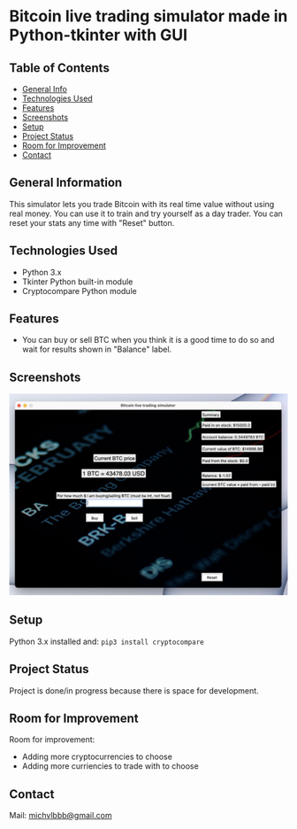 # Bitcoin live trading simulator made in Python-tkinter with GUI

## Table of Contents
* [General Info](#general-information)
* [Technologies Used](#technologies-used)
* [Features](#features)
* [Screenshots](#screenshots)
* [Setup](#setup)
* [Project Status](#project-status)
* [Room for Improvement](#room-for-improvement)
* [Contact](#contact)


## General Information
This simulator lets you trade Bitcoin with its real time value without using real money. You can use it to train and try yourself as a day trader. You can reset your stats any time with "Reset" button.


## Technologies Used
- Python 3.x
- Tkinter Python built-in module
- Cryptocompare Python module


## Features
- You can buy or sell BTC when you think it is a good time to do so and wait for results shown in "Balance" label.


## Screenshots
![Example screenshot](./img_for_readme/ss.png)


## Setup
Python 3.x installed and:
`pip3 install cryptocompare`


## Project Status
Project is done/in progress because there is space for development.


## Room for Improvement

Room for improvement:
- Adding more cryptocurrencies to choose
- Adding more curriencies to trade with to choose


## Contact
Mail: michvlbbb@gmail.com
